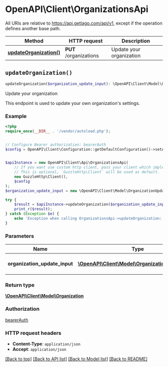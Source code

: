# OpenAPI\Client\OrganizationsApi

All URIs are relative to https://api.getlago.com/api/v1, except if the operation defines another base path.

| Method | HTTP request | Description |
| ------------- | ------------- | ------------- |
| [**updateOrganization()**](OrganizationsApi.md#updateOrganization) | **PUT** /organizations | Update your organization |


## `updateOrganization()`

```php
updateOrganization($organization_update_input): \OpenAPI\Client\Model\Organization
```

Update your organization

This endpoint is used to update your own organization's settings.

### Example

```php
<?php
require_once(__DIR__ . '/vendor/autoload.php');


// Configure Bearer authorization: bearerAuth
$config = OpenAPI\Client\Configuration::getDefaultConfiguration()->setAccessToken('YOUR_ACCESS_TOKEN');


$apiInstance = new OpenAPI\Client\Api\OrganizationsApi(
    // If you want use custom http client, pass your client which implements `GuzzleHttp\ClientInterface`.
    // This is optional, `GuzzleHttp\Client` will be used as default.
    new GuzzleHttp\Client(),
    $config
);
$organization_update_input = new \OpenAPI\Client\Model\OrganizationUpdateInput(); // \OpenAPI\Client\Model\OrganizationUpdateInput | Update an existing organization

try {
    $result = $apiInstance->updateOrganization($organization_update_input);
    print_r($result);
} catch (Exception $e) {
    echo 'Exception when calling OrganizationsApi->updateOrganization: ', $e->getMessage(), PHP_EOL;
}
```

### Parameters

| Name | Type | Description  | Notes |
| ------------- | ------------- | ------------- | ------------- |
| **organization_update_input** | [**\OpenAPI\Client\Model\OrganizationUpdateInput**](../Model/OrganizationUpdateInput.md)| Update an existing organization | |

### Return type

[**\OpenAPI\Client\Model\Organization**](../Model/Organization.md)

### Authorization

[bearerAuth](../../README.md#bearerAuth)

### HTTP request headers

- **Content-Type**: `application/json`
- **Accept**: `application/json`

[[Back to top]](#) [[Back to API list]](../../README.md#endpoints)
[[Back to Model list]](../../README.md#models)
[[Back to README]](../../README.md)
